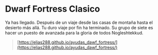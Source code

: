 # Dwarf Fortress Clasico

Ya has llegado. Después de un viaje desde las casas de montaña hasta el desierto más allá. Tu duro viaje por fin ha terminado. Su grupo de siete es hacer un puesto de avanzada para la gloria de todos Nogleshtekkud.

> [https://elias288.github.io/ayudas_dawf_fortress/](https://elias288.github.io/ayudas_dawf_fortress/)
